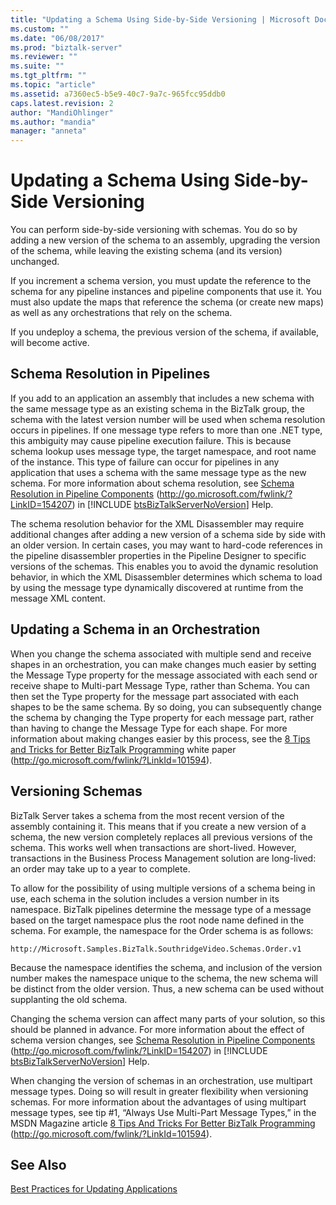 ```yaml
---
title: "Updating a Schema Using Side-by-Side Versioning | Microsoft Docs"
ms.custom: ""
ms.date: "06/08/2017"
ms.prod: "biztalk-server"
ms.reviewer: ""
ms.suite: ""
ms.tgt_pltfrm: ""
ms.topic: "article"
ms.assetid: a7360ec5-b5e9-40c7-9a7c-965fcc95ddb0
caps.latest.revision: 2
author: "MandiOhlinger"
ms.author: "mandia"
manager: "anneta"
---
```

# Updating a Schema Using Side-by-Side Versioning
You can perform side-by-side versioning with schemas. You do so by adding a new version of the schema to an assembly, upgrading the version of the schema, while leaving the existing schema (and its version) unchanged.  
  
 If you increment a schema version, you must update the reference to the schema for any pipeline instances and pipeline components that use it. You must also update the maps that reference the schema (or create new maps) as well as any orchestrations that rely on the schema.  
  
 If you undeploy a schema, the previous version of the schema, if available, will become active.  
  
## Schema Resolution in Pipelines  
 If you add to an application an assembly that includes a new schema with the same message type as an existing schema in the BizTalk group, the schema with the latest version number will be used when schema resolution occurs in pipelines. If one message type refers to more than one .NET type, this ambiguity may cause pipeline execution failure. This is because schema lookup uses message type, the target namespace, and root name of the instance. This type of failure can occur for pipelines in any application that uses a schema with the same message type as the new schema. For more information about schema resolution, see [Schema Resolution in Pipeline Components](http://go.microsoft.com/fwlink/?LinkID=154207) (<http://go.microsoft.com/fwlink/?LinkID=154207>) in [!INCLUDE [btsBizTalkServerNoVersion](../includes/btsbiztalkservernoversion-md.md)] Help.  
  
 The schema resolution behavior for the XML Disassembler may require additional changes after adding a new version of a schema side by side with an older version. In certain cases, you may want to hard-code references in the pipeline disassembler properties in the Pipeline Designer to specific versions of the schemas. This enables you to avoid the dynamic resolution behavior, in which the XML Disassembler determines which schema to load by using the message type dynamically discovered at runtime from the message XML content.  
  
## Updating a Schema in an Orchestration  
 When you change the schema associated with multiple send and receive shapes in an orchestration, you can make changes much easier by setting the Message Type property for the message associated with each send or receive shape to Multi-part Message Type, rather than Schema. You can then set the Type property for the message part associated with each shapes to be the same schema. By so doing, you can subsequently change the schema by changing the Type property for each message part, rather than having to change the Message Type for each shape. For more information about making changes easier by this process, see the [8 Tips and Tricks for Better BizTalk Programming](http://go.microsoft.com/fwlink/?LinkId=101594) white paper (http://go.microsoft.com/fwlink/?LinkId=101594).  
  
## Versioning Schemas  
 BizTalk Server takes a schema from the most recent version of the assembly containing it. This means that if you create a new version of a schema, the new version completely replaces all previous versions of the schema. This works well when transactions are short-lived. However, transactions in the Business Process Management solution are long-lived: an order may take up to a year to complete.  
  
 To allow for the possibility of using multiple versions of a schema being in use, each schema in the solution includes a version number in its namespace. BizTalk pipelines determine the message type of a message based on the target namespace plus the root node name defined in the schema. For example, the namespace for the Order schema is as follows:  
  
```  
http://Microsoft.Samples.BizTalk.SouthridgeVideo.Schemas.Order.v1  
```  
  
 Because the namespace identifies the schema, and inclusion of the version number makes the namespace unique to the schema, the new schema will be distinct from the older version. Thus, a new schema can be used without supplanting the old schema.  
  
 Changing the schema version can affect many parts of your solution, so this should be planned in advance. For more information about the effect of schema version changes, see [Schema Resolution in Pipeline Components](http://go.microsoft.com/fwlink/?LinkID=154207) (<http://go.microsoft.com/fwlink/?LinkID=154207>) in [!INCLUDE [btsBizTalkServerNoVersion](../includes/btsbiztalkservernoversion-md.md)] Help.  
  
 When changing the version of schemas in an orchestration, use multipart message types. Doing so will result in greater flexibility when versioning schemas. For more information about the advantages of using multipart message types, see tip #1, “Always Use Multi-Part Message Types,” in the MSDN Magazine article [8 Tips And Tricks For Better BizTalk Programming](http://go.microsoft.com/fwlink/?LinkId=101594) (http://go.microsoft.com/fwlink/?LinkId=101594).  
  
## See Also  
 [Best Practices for Updating Applications](../technical-guides/best-practices-for-updating-applications.md)